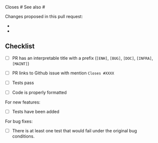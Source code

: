 <!---
Until this PR is ready for review, you can include the [WIP] tag in its title, or leave it as a github draft.
-->

<!---
This is a suggested pull request template.
It's designed to capture information we've found to be useful in reviewing pull requests.

If there is other information that would be helpful to include, please don't hesitate to add it!
-->

<!-- Please indicate after the # which issue you're closing with this PR.
This is helpful for the maintainers AND will magically close the issue
when this pull request is merged!
If the PR closes multiple issues, includes "closes" before each one is listed.

You can also just link to other issues if necessary, e.g. "See also #1234".

https://help.github.com/articles/closing-issues-using-keywords
-->
Closes #
See also #

<!-- Please give a brief overview of what has changed in the PR.
If you're not sure what to write, consider it a note to the maintainers
to indicate what they should be looking for when they review the pull request.
-->
Changes proposed in this pull request:

-
-

## Checklist

- [ ] PR has an interpretable title with a prefix (`[ENH]`, `[BUG]`, `[DOC]`, `[INFRA]`, `[MAINT]`)
- [ ] PR links to Github issue with mention `Closes #XXXX`
- [ ] Tests pass
- [ ] Code is properly formatted


For new features:
- [ ] Tests have been added

For bug fixes:
- [ ] There is at least one test that would fail under the original bug conditions.
